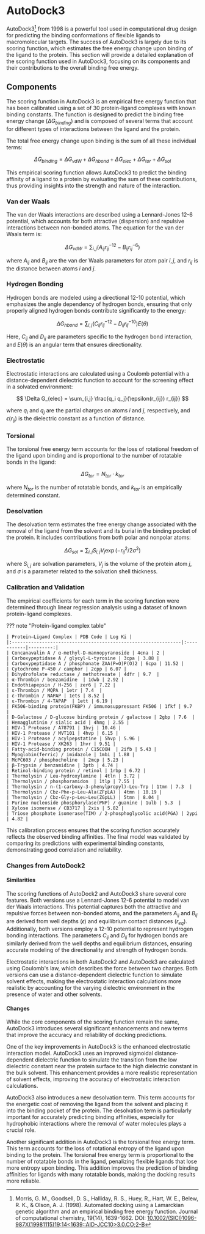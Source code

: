 # AutoDock3

AutoDock3[^morris1998automated] from 1998 is a powerful tool used in computational drug design for predicting the binding conformations of flexible ligands to macromolecular targets.
The success of AutoDock3 is largely due to its scoring function, which estimates the free energy change upon binding of the ligand to the protein.
This section will provide a detailed explanation of the scoring function used in AutoDock3, focusing on its components and their contributions to the overall binding free energy.

## Components

The scoring function in AutoDock3 is an empirical free energy function that has been calibrated using a set of 30 protein-ligand complexes with known binding constants.
The function is designed to predict the binding free energy change ($\Delta G_{binding}$) and is composed of several terms that account for different types of interactions between the ligand and the protein.

The total free energy change upon binding is the sum of all these individual terms:

$$ \Delta G_{binding} = \Delta G_{vdW} + \Delta G_{hbond} + \Delta G_{elec} + \Delta G_{tor} + \Delta G_{sol}$$

This empirical scoring function allows AutoDock3 to predict the binding affinity of a ligand to a protein by evaluating the sum of these contributions, thus providing insights into the strength and nature of the interaction.

### Van der Waals

The van der Waals interactions are described using a Lennard-Jones 12-6 potential, which accounts for both attractive (dispersion) and repulsive interactions between non-bonded atoms.
The equation for the van der Waals term is:

$$ \Delta G_{vdW} = \sum_{i,j} \left( A_{ij} r_{ij}^{-12} - B_{ij} r_{ij}^{-6} \right)$$

where $A_{ij}$ and $B_{ij}$ are the van der Waals parameters for atom pair $i, j$, and $r_{ij}$ is the distance between atoms $i$ and $j$.

### Hydrogen Bonding

Hydrogen bonds are modeled using a directional 12-10 potential, which emphasizes the angle dependency of hydrogen bonds, ensuring that only properly aligned hydrogen bonds contribute significantly to the energy:

$$
\Delta G_{hbond} = \sum_{i,j} \left( C_{ij} r_{ij}^{-12} - D_{ij} r_{ij}^{-10} \right) E(\theta)
$$

Here, $C_{ij}$ and $D_{ij}$ are parameters specific to the hydrogen bond interaction, and $E(\theta)$ is an angular term that ensures directionality.

### Electrostatic

Electrostatic interactions are calculated using a Coulomb potential with a distance-dependent dielectric function to account for the screening effect in a solvated environment:

$$
\Delta G_{elec} = \sum_{i,j} \frac{q_i q_j}{\epsilon(r_{ij}) r_{ij}}
$$

where $q_i$ and $q_j$ are the partial charges on atoms $i$ and $j$, respectively, and $\epsilon(r_{ij})$ is the dielectric constant as a function of distance.

### Torsional

The torsional free energy term accounts for the loss of rotational freedom of the ligand upon binding and is proportional to the number of rotatable bonds in the ligand:

$$ \Delta G_{tor} = N_{tor} \cdot k_{tor}$$

where $N_{tor}$ is the number of rotatable bonds, and $k_{tor}$ is an empirically determined constant.

### Desolvation

The desolvation term estimates the free energy change associated with the removal of the ligand from the solvent and its burial in the binding pocket of the protein. It includes contributions from both polar and nonpolar atoms:

$$ \Delta G_{sol} = \sum_{i,j} S_{i,j} V_{j} \exp(-r_{ij}^2 / 2\sigma^2)$$

where $S_{i,j}$ are solvation parameters, $V_{j}$ is the volume of the protein atom $j$, and $\sigma$ is a parameter related to the solvation shell thickness.

### Calibration and Validation

The empirical coefficients for each term in the scoring function were determined through linear regression analysis using a dataset of known protein-ligand complexes.

??? note "Protein-ligand complex table"

    | Protein–Ligand Complex | PDB Code | Log Ki |
    |:--------------------------------------------------------------|:-----------|---------:|
    | Concanavalin A / α-methyl-D-mannopyranoside | 4cna | 2 |
    | Carboxypeptidase A / glycyl-L-tyrosine | 3cpa | 3.88 |
    | Carboxypeptidase A / phosphonate ZAA(P=O)P(O)2 | 6cpa | 11.52 |
    | Cytochrome P-450 / camphor | 2cpp | 6.07 |
    | Dihydrofolate reductase / methotrexate | 4dfr | 9.7  |
    | α-Thrombin / benzamidine  | 1dwb | 2.92 |
    | Endothiapepsin / H-256 | zer6 | 7.22 |
    | ε-Thrombin / MQPA | 1etr | 7.4  |
    | ε-Thrombin / NAPAP | 1ets | 8.52 |
    | ε-Thrombin / 4-TAPAP  | 1ett | 6.19 |
    | FK506-binding protein(FKBP) / immunosuppressant FK506 | 1fkf | 9.7  |
    | D-Galactose / D-glucose binding protein / galactose | 2gbp | 7.6  |
    | Hemagglutinin / sialic acid | 4hmg | 2.55 |
    | HIV-1 Protease / A78791 | 1hvj | 10.46 |
    | HIV-1 Protease / MVT101 | 4hvp | 6.15 |
    | HIV-1 Protease / acylpepstatine | 5hvp | 5.96 |
    | HIV-1 Protease / XK263 | 1hvr | 9.51 |
    | Fatty-acid-binding protein / C15COOH  | 2ifb | 5.43 |
    | Myoglobin(ferric) / imidazole | 1mbi | 1.88 |
    | McPC603 / phosphocholine  | 2mcp | 5.23 |
    | β-Trypsin / benzamidine | 3ptb | 4.74 |
    | Retinol-binding protein / retinol | 1rbp | 6.72 |
    | Thermolysin / Leu-hydroxylamine | 4tln | 3.72 |
    | Thermolysin / phosphoramidon  | 1tlp | 7.55 |
    | Thermolysin / n-(1-carboxy-3-phenylpropyl)-Leu-Trp | 1tmn | 7.3  |
    | Thermolysin / Cbz-Phe-p-Leu-Ala(ZFpLA) | 4tmn | 10.19 |
    | Thermolysin / Cbz-Gly-p-Leu-Leu(ZGpLL) | 5tmn | 8.04 |
    | Purine nucleoside phosphorylase(PNP) / guanine | 1ulb | 5.3  |
    | Xylose isomerase / CB3717 | 2xis | 5.82 |
    | Triose phosphate isomerase(TIM) / 2-phosphoglycolic acid(PGA) | 2ypi | 4.82 |

This calibration process ensures that the scoring function accurately reflects the observed binding affinities. The final model was validated by comparing its predictions with experimental binding constants, demonstrating good correlation and reliability.

### Changes from AutoDock2

#### Similarities

The scoring functions of AutoDock2 and AutoDock3 share several core features. Both versions use a Lennard-Jones 12-6 potential to model van der Waals interactions. This potential captures both the attractive and repulsive forces between non-bonded atoms, and the parameters $A_{ij}$ and $B_{ij}$ are derived from well depths ($\epsilon$) and equilibrium contact distances ($r_{eq}$). Additionally, both versions employ a 12-10 potential to represent hydrogen bonding interactions. The parameters $C_{ij}$ and $D_{ij}$ for hydrogen bonds are similarly derived from the well depths and equilibrium distances, ensuring accurate modeling of the directionality and strength of hydrogen bonds.

Electrostatic interactions in both AutoDock2 and AutoDock3 are calculated using Coulomb's law, which describes the force between two charges. Both versions can use a distance-dependent dielectric function to simulate solvent effects, making the electrostatic interaction calculations more realistic by accounting for the varying dielectric environment in the presence of water and other solvents.

#### Changes

While the core components of the scoring function remain the same, AutoDock3 introduces several significant enhancements and new terms that improve the accuracy and reliability of docking predictions.

One of the key improvements in AutoDock3 is the enhanced electrostatic interaction model.
AutoDock3 uses an improved sigmoidal distance-dependent dielectric function to simulate the transition from the low dielectric constant near the protein surface to the high dielectric constant in the bulk solvent.
This enhancement provides a more realistic representation of solvent effects, improving the accuracy of electrostatic interaction calculations.

AutoDock3 also introduces a new desolvation term.
This term accounts for the energetic cost of removing the ligand from the solvent and placing it into the binding pocket of the protein.
The desolvation term is particularly important for accurately predicting binding affinities, especially for hydrophobic interactions where the removal of water molecules plays a crucial role.

Another significant addition in AutoDock3 is the torsional free energy term. This term accounts for the loss of rotational entropy of the ligand upon binding to the protein.
The torsional free energy term is proportional to the number of rotatable bonds in the ligand, penalizing flexible ligands that lose more entropy upon binding.
This addition improves the prediction of binding affinities for ligands with many rotatable bonds, making the docking results more reliable.

[^morris1998automated]: Morris, G. M., Goodsell, D. S., Halliday, R. S., Huey, R., Hart, W. E., Belew, R. K., & Olson, A. J. (1998). Automated docking using a Lamarckian genetic algorithm and an empirical binding free energy function. Journal of computational chemistry, 19(14), 1639-1662. DOI: [10.1002/(SICI)1096-987X(19981115)19:14<1639::AID-JCC10>3.0.CO;2-B](https://doi.org/10.1002/(SICI)1096-987X(19981115)19:14<1639::AID-JCC10>3.0.CO;2-B)
